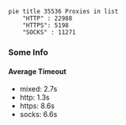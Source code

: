
```mermaid
pie title 35536 Proxies in list
    "HTTP" : 22988
    "HTTPS": 5198
    "SOCKS" : 11271
```

### Some Info
#### Average Timeout

- mixed: 2.7s
- http: 1.3s
- https: 8.6s
- socks: 6.6s